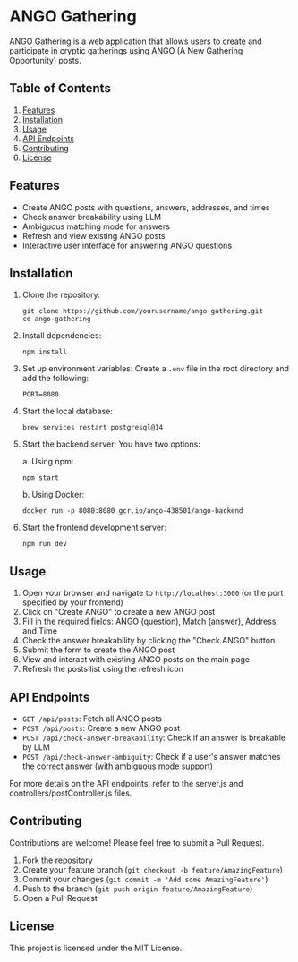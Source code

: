 # ANGO Gathering

ANGO Gathering is a web application that allows users to create and participate in cryptic gatherings using ANGO (A New Gathering Opportunity) posts.

## Table of Contents

1. [Features](#features)
2. [Installation](#installation)
3. [Usage](#usage)
4. [API Endpoints](#api-endpoints)
5. [Contributing](#contributing)
6. [License](#license)

## Features

- Create ANGO posts with questions, answers, addresses, and times
- Check answer breakability using LLM
- Ambiguous matching mode for answers
- Refresh and view existing ANGO posts
- Interactive user interface for answering ANGO questions

## Installation

1. Clone the repository:
   ```
   git clone https://github.com/yourusername/ango-gathering.git
   cd ango-gathering
   ```

2. Install dependencies:
   ```
   npm install
   ```

3. Set up environment variables:
   Create a `.env` file in the root directory and add the following:
   ```
   PORT=8080
   ```

4. Start the local database:
   ```
   brew services restart postgresql@14
   ```

5. Start the backend server:
   You have two options:

   a. Using npm:
   ```
   npm start
   ```

   b. Using Docker:
   ```
   docker run -p 8080:8080 gcr.io/ango-438501/ango-backend
   ```

6. Start the frontend development server:
   ```
   npm run dev
   ```

## Usage

1. Open your browser and navigate to `http://localhost:3000` (or the port specified by your frontend)
2. Click on "Create ANGO" to create a new ANGO post
3. Fill in the required fields: ANGO (question), Match (answer), Address, and Time
4. Check the answer breakability by clicking the "Check ANGO" button
5. Submit the form to create the ANGO post
6. View and interact with existing ANGO posts on the main page
7. Refresh the posts list using the refresh icon

## API Endpoints

- `GET /api/posts`: Fetch all ANGO posts
- `POST /api/posts`: Create a new ANGO post
- `POST /api/check-answer-breakability`: Check if an answer is breakable by LLM
- `POST /api/check-answer-ambiguity`: Check if a user's answer matches the correct answer (with ambiguous mode support)

For more details on the API endpoints, refer to the server.js and controllers/postController.js files.

## Contributing

Contributions are welcome! Please feel free to submit a Pull Request.

1. Fork the repository
2. Create your feature branch (`git checkout -b feature/AmazingFeature`)
3. Commit your changes (`git commit -m 'Add some AmazingFeature'`)
4. Push to the branch (`git push origin feature/AmazingFeature`)
5. Open a Pull Request

## License

This project is licensed under the MIT License.
